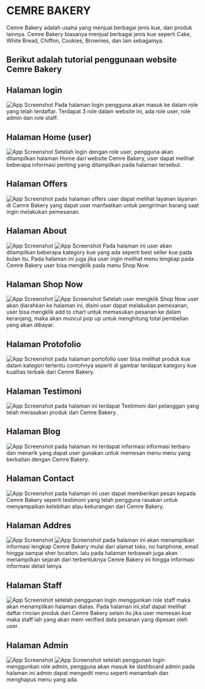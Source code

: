 # CEMRE BAKERY

Cemre Bakery adalah usaha yang menjual berbagai jenis kue, dan produk lainnya. Cemre Bakery biasanya menjual berbagai jenis kue seperti Cake, White Bread, Chiffon, Cookies, Brownies, dan lain sebagainya.

## Berikut adalah tutorial penggunaan website Cemre Bakery

## Halaman login
![App Screenshot](img/readme/login.png)
Pada halaman login pengguna akan masuk ke dalam role yang telah terdaftar. Terdapat 3 role dalam website ini, ada role user, role admin dan role staff.


## Halaman Home (user)
![App Screenshot](img/readme/home.png)
Setelah login dengan role user, pengguna akan ditampilkan halaman Home dari website Cemre Bakery, user dapat melihat beberapa informasi penting yang ditampilkan pada halaman tersebut.

## Halaman Offers
![App Screenshot](img/readme/offer.png)
pada halaman offers user dapat melihat layanan layanan di Camre Bakery yang dapat user manfaatkan untuk pengiriman barang saat ingin melakukan pemesanan.

## Halaman About
![App Screenshot](img/readme/about.png)
![App Screenshot](img/readme/aboutshop.png)
Pada halaman ini user akan ditampilkan beberapa kategory kue yang ada seperti best seller kue pada bulan itu. Pada halaman ini juga jika user ingin melihat menu lengkap pada Cemre Bakery user bisa mengklik pada menu Shop Now.

## Halaman Shop Now
![App Screenshot](img/readme/user.png)
![App Screenshot](img/readme/user1.png)
Setelah user mengklik Shop Now user akan diarahkan ke halaman ini, disini user dapat melakukan pemesanan, user bisa mengklik add to chart untuk memasukan pesanan ke dalam keranjang, maka akan muncul pop up untuk  menghitung total pembelian yang akan dibayar.

## Halaman Protofolio
![App Screenshot](img/readme/portof.png)
pada halaman portofolio user bisa melihat produk kue dalam kategori tertentu contohnya seperti di gambar terdapat kategory kue kualitas terbaik dari Cemre Bakery.

## Halaman Testimoni
![App Screenshot](img/readme/testimoni.png)
pada halaman ini terdapat Testimoni dari pelanggan yang telah merasakan produk dari Cemre Bakery.

## Halaman Blog
![App Screenshot](img/readme/blog.png)
pada halaman ini terdapat informasi informasi terbaru dan menarik yang dapat user gunakan untuk memesan menu menu yang berkaitan dengan Cemre Bakery.

## Halaman Contact
![App Screenshot](img/readme/contac.png)
pada halaman ini user dapat memberikan pesan kepada Cemre Bakery seperti testimoni yang telah pengguna rasakan untuk menyampaikan kelebihan atau kekurangan dari Cemre Bakery.

## Halaman Addres
![App Screenshot](img/readme/addres.png)
![App Screenshot](img/readme/addres1.png)
pada halaman ini akan menampilkan informasi lengkap Cemre Bakery mulai dari alamat toko, no hanphone, email hingga sampai sher location. lalu pada halaman terbawah juga akan menampilkan sejarah dari terbentuknya Cemre Bakery ini hingga informasi informasi detail lainya.


## Halaman Staff
![App Screenshot](img/readme/staff.png)
setelah penggunan login menggunkan role staff maka akan menampilkan halaman diatas. Pada halaman ini,staf dapat melihat daftar rincian produk dari Cemre Bakery selain itu jika user memesan kue maka staff lah yang akan mem verified data pesanan yang dipesan oleh user.

## Halaman Admin
![App Screenshot](img/readme/admin.png)
![App Screenshot](img/readme/admin1.png)
setelah penggunan login menggunkan role admin, pengguna akan masuk ke dashboard admin pada halaman ini admin dapat mengedit menu seperti menambah dan menghapus menu yang ada.